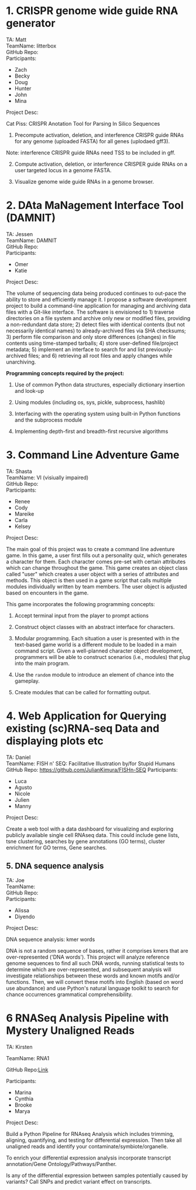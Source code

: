 # 1. CRISPR genome wide guide RNA generator

TA: Matt  
TeamName: litterbox  
GitHub Repo:  
Participants:  
 - Zach
 - Becky
 - Doug
 - Hunter
 - John
 - Mina
 
Project Desc:  

Cat Piss: CRISPR Anotation Tool for Parsing In Silico Sequences

1) Precompute activation, deletion, and interference CRISPR guide RNAs for any genome (uploaded FASTA) for all genes (uplodaed gff3). 

Note: interference CRISPR guide RNAs need TSS to be included in gff.

2) Compute activation, deletion, or interference CRISPER guide RNAs on a user targeted locus in a genome FASTA. 

3) Visualize genome wide guide RNAs in a genome browser.



# 2. DAta MaNagement Interface Tool (DAMNIT)

TA: Jessen  
TeamName: DAMNIT  
GitHub Repo:  
Participants:  
 - Omer  
 - Katie  

Project Desc:  

The volume of sequencing data being produced continues to out-pace the ability to store and efficiently manage it. I propose a software development project to build a command-line application for managing and archiving data files with a Git-like interface. The software is envisioned to 1) traverse directories on a file system and archive only new or modified files, providing a non-redundant data store; 2) detect files with identical contents (but not necessarily identical names) to already-archived files via SHA checksums; 3) perform file comparison and only store differences (changes) in file contents using time-stamped tarballs; 4) store user-defined file/project metadata; 5) implement an interface to search for and list previously-archived files; and 6) retrieving all root files and apply changes while unarchiving.

 

**Programming concepts required by the project:**

1.   Use of common Python data structures, especially dictionary insertion and look-up

2.   Using modules (including os, sys, pickle, subprocess, hashlib)

3.   Interfacing with the operating system using built-in Python functions and the subprocess module

4.   Implementing depth-first and breadth-first recursive algorithms




# 3. Command Line Adventure Game

TA: Shasta  
TeamName: VI (visiually impaired)  
GitHub Repo:  
Participants:    
 - Renee  
 - Cody
 - Mareike
 - Carla
 - Kelsey

Project Desc:  


The main goal of this project was to create a command line adventure game. In this game, a user first fills out a personality quiz, which generates a character for them. Each character comes pre-set with certain attributes which can change throughout the game. This game creates an object class called "user" which creates a user object with a series of attributes and methods. This object is then used in a game script that calls multiple modules individually written by team members. The user object is adjusted based on encounters in the game.

This game incorporates the following programming concepts:

1.   Accept terminal input from the player to prompt actions

2.   Construct object classes with an abstract interface for characters.

3.   Modular programming. Each situation a user is presented with in the text-based game world is a different module to be loaded in a main command script. Given a well-planned character object development, programmers will be able to construct scenarios (i.e., modules) that plug into the main program.

4.   Use the `random` module to introduce an element of chance into the gameplay.

5. Create modules that can be called for formatting output. 



# 4. Web Application for Querying existing (sc)RNA-seq Data and displaying plots etc 

TA: Daniel  
TeamName: FISH n' SEQ: Facilitative Illustration by/for Stupid Humans  
GitHub Repo:  https://github.com/JulianKimura/FISHn-SEQ
Participants:  
 - Luca 
 - Agusto
 - Nicole
 - Julien
 - Manny

Project Desc:  

Create a web tool with a data dashboard for visualizing and exploring publicly available single cell RNAseq data. This could include gene lists, tsne clustering, searches by gene annotations (GO terms), cluster enrichment for GO terms, Gene searches.






## 5. DNA sequence analysis


TA: Joe  
TeamName:   
GitHub Repo:  
Participants:  
 - Alissa
 - Diyendo

Project Desc:  

DNA sequence analysis: kmer words


DNA is not a random sequence of bases, rather it comprises kmers that are over-represented ('DNA words'). This project will analyze reference genome sequences to find all such DNA words, running statistical tests to determine which are over-represented, and subsequent analysis will investigate relationships between these words and known motifs and/or functions. Then, we will convert these motifs into English (based on word use abundance) and use Python's natural language toolkit to search for chance occurrences grammatical comprehensibility.  






# 6 RNASeq Analysis Pipeline with Mystery Unaligned Reads

TA: Kirsten  

TeamName: RNA1   

GitHub Repo:[Link](https://github.com/kirstengott/pfb2019_rna1)

Participants:  
 - Marina
 - Cynthia
 - Brooke
 - Marya

Project Desc:  

Build a Python Pipeline for RNAseq Analysis which includes trimming, aligning, quantifying, and testing for differential expression. Then take all unaligned reads and identify your contaminate/symbiote/organelle. 

To enrich your differential expression analysis incorporate transcript annotation/Gene Ontology/Pathways/Panther.

Is any of the differential expression between samples potentially caused by variants? Call SNPs and predict variant effect on transcripts.







 

